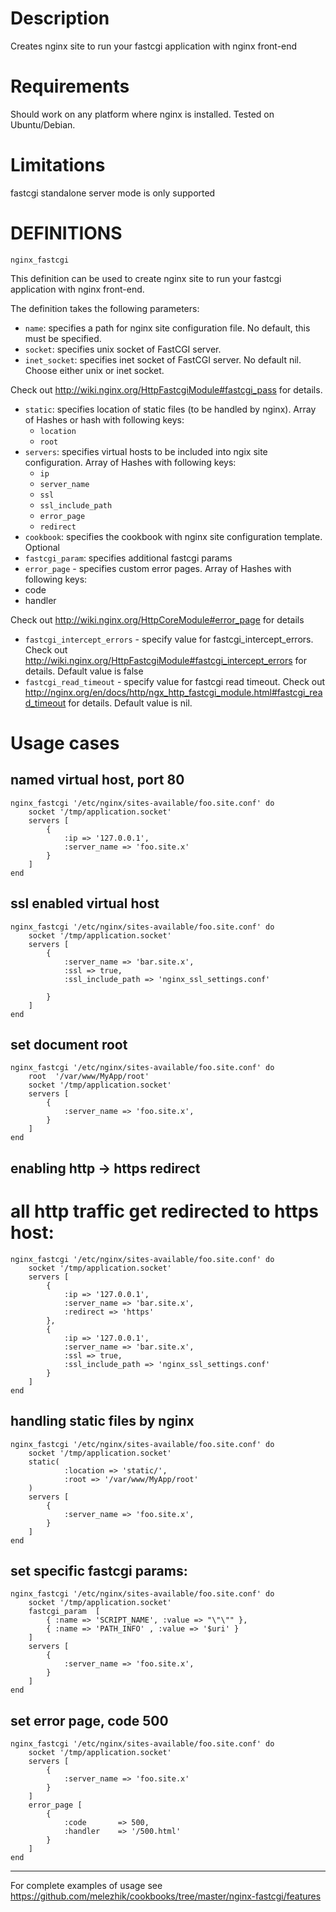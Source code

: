 # Description
Creates nginx site to run your fastcgi application with nginx front-end

# Requirements
Should work on any platform where nginx is installed. Tested on Ubuntu/Debian.

# Limitations
fastcgi standalone server mode is only supported

# DEFINITIONS
``nginx_fastcgi``

This definition can be used to create nginx site to run your fastcgi application with nginx front-end.
 
The definition takes the following parameters:
 
* `name`: specifies a path for nginx site configuration file. No default, this must be specified.
* `socket`: specifies unix socket of FastCGI server. 
* `inet_socket`: specifies inet socket of FastCGI server. No default nil. Choose either unix or inet socket. 

Check out http://wiki.nginx.org/HttpFastcgiModule#fastcgi_pass for details.

* `static`: specifies location of static files (to be handled by nginx). Array of Hashes or hash with following keys:
   * `location`
   * `root`
* `servers`: specifies virtual hosts to be included into ngix site configuration. Array of Hashes with following keys:
   * `ip`
   * `server_name`
   * `ssl`
   * `ssl_include_path`
   * `error_page`
   * `redirect`
* `cookbook`: specifies the cookbook with nginx site configuration template. Optional
* `fastcgi_param`: specifies additional fastcgi params
* `error_page` - specifies custom error pages. Array of Hashes with following keys:
 * code
 * handler

Check out http://wiki.nginx.org/HttpCoreModule#error_page for details

* `fastcgi_intercept_errors` - specify value for fastcgi_intercept_errors. Check out http://wiki.nginx.org/HttpFastcgiModule#fastcgi_intercept_errors for details. Default value is false
* `fastcgi_read_timeout` - specify value for fastcgi read timeout. Check out http://nginx.org/en/docs/http/ngx_http_fastcgi_module.html#fastcgi_read_timeout for details. Default value is nil.

# Usage cases

## named virtual host, port 80

    nginx_fastcgi '/etc/nginx/sites-available/foo.site.conf' do
        socket '/tmp/application.socket'
        servers [
            {
                :ip => '127.0.0.1',
                :server_name => 'foo.site.x'
            }
        ]
    end

## ssl enabled virtual host
    
    nginx_fastcgi '/etc/nginx/sites-available/foo.site.conf' do
        socket '/tmp/application.socket'
        servers [
            {
                :server_name => 'bar.site.x',
                :ssl => true,
                :ssl_include_path => 'nginx_ssl_settings.conf'
                
            }
        ]
    end

## set document root

    nginx_fastcgi '/etc/nginx/sites-available/foo.site.conf' do
        root  '/var/www/MyApp/root'
        socket '/tmp/application.socket'
        servers [
            {
                :server_name => 'foo.site.x',
            }
        ]
    end

## enabling http -> https redirect

 # all http traffic get redirected to https host:
    
    nginx_fastcgi '/etc/nginx/sites-available/foo.site.conf' do
        socket '/tmp/application.socket'
        servers [
            {
                :ip => '127.0.0.1',
                :server_name => 'bar.site.x',
                :redirect => 'https'                
            },
            {
                :ip => '127.0.0.1',
                :server_name => 'bar.site.x',
                :ssl => true,
                :ssl_include_path => 'nginx_ssl_settings.conf'
            }
        ]
    end

## handling static files by nginx

    nginx_fastcgi '/etc/nginx/sites-available/foo.site.conf' do
        socket '/tmp/application.socket'
        static(
                :location => 'static/',
                :root => '/var/www/MyApp/root'
        )
        servers [
            {
                :server_name => 'foo.site.x',
            }
        ]
    end

## set specific fastcgi params:

    nginx_fastcgi '/etc/nginx/sites-available/foo.site.conf' do
        socket '/tmp/application.socket'
        fastcgi_param  [
            { :name => 'SCRIPT_NAME', :value => "\"\"" },
            { :name => 'PATH_INFO' , :value => '$uri' }
        ]
        servers [
            {
                :server_name => 'foo.site.x',
            }
        ]
    end

## set error page, code 500

    nginx_fastcgi '/etc/nginx/sites-available/foo.site.conf' do
        socket '/tmp/application.socket'
        servers [
            {
                :server_name => 'foo.site.x'
            }
        ]
        error_page [
            {
                :code       => 500,
                :handler    => '/500.html'
            }
        ]
    end

------

For complete examples of usage see https://github.com/melezhik/cookbooks/tree/master/nginx-fastcgi/features


